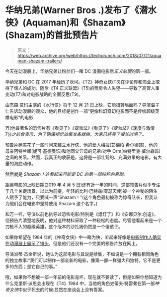 # 华纳兄弟(Warner Bros .)发布了《潜水侠》(Aquaman)和《Shazam》(Shazam)的首批预告片

> 原文：<https://web.archive.org/web/https://techcrunch.com/2018/07/21/aquaman-shazam-trailers/>

今天在动漫展上，华纳兄弟让粉丝们一睹 DC 漫画电影后*正义联盟*的第一部。

华纳兄弟和 DC 在 2017 年经历了坎坷。《T2》神奇女侠(T3)在评论界和商业上取得了惊人的成功，随后《T4 正义联盟》(T5)的票房令人失望——导致了高管人事变动(T7)和对电影战略的全面反思(T9)。

由杰森·莫玛主演的《水行侠》将于 12 月 21 日上映，它能扭转局面吗？导演温子仁告诉动漫展的观众，他的目标是创作一部“更像科幻奇幻电影而不是传统超级英雄电影”的电影

万(他最著名的恐怖片有《看见了》*《变戏法》*《看见了》*《变戏法》*《速度与激情 7》*)之前曾表示，为了确保视觉效果准备就绪，大家已经等了很长时间了。*

预告片确实花了一些时间来建立水行侠、他的爱人梅拉(艾梅柏·希尔德饰)、他的母亲阿特兰娜(妮可·基德曼饰)和他同父异母的兄弟/对手 Orm(帕特里克·威尔森饰)之间的关系。然而，我真正的收获是，这将是一部壮观的、充满效果的电影，有大量的海底动作。

然后就是 *Shazam！这看起来可能是 DC 的第一部纯粹的喜剧。*

距离电影的上映日期(2019 年 4 月 5 日)还有近一年的时间，这部预告片似乎专注于几个关键场景，以此为前提，年轻的比利·巴特森(亚瑟天使)被一个神秘的陌生人赋予了能力，只要喊一声“Shazam！”(这个角色最初被称为惊奇队长，但我认为他们会在电影中坚持使用 Shazam 这个名字。)

和万一样，导演以前也执导过恐怖电影(特别是《熄灯了》和《安娜贝尔:创造》，但预告片清楚地表明，他对这种材料采取了一种轻松的态度。尽管他看起来是一个刀枪不入的超级英雄，这个版本的沙扎姆仍然是一个傻孩子。

如果你希望在 1984 年的《神奇女侠》中一睹为快，听起来好像是[电影制作人确实在动漫展上展示了镜头](https://web.archive.org/web/20230307140202/https://www.hollywoodreporter.com/heat-vision/wonder-woman-1984-footage-arrives-at-comic-con-1128997)，但是他们还没有一个完美的预告片放在网上。

导演派蒂·杰金斯说，她认为这部电影与其说是续集，不如说是一个拥有相同角色的独立故事:“我们可以制作一部全新的电影，像第一部一样强大和独特。它不是更多的东西；是它自己的事。”

哦，如果你不想被一部一年前的电影宠坏，现在就不要读了，但是如果你想知道为什么克里斯·派恩会出现在《T4》1984 中，当他的角色史蒂夫·特雷弗在第一部*神奇女侠*中似乎死去的时候:显然在座谈会上没有答案。